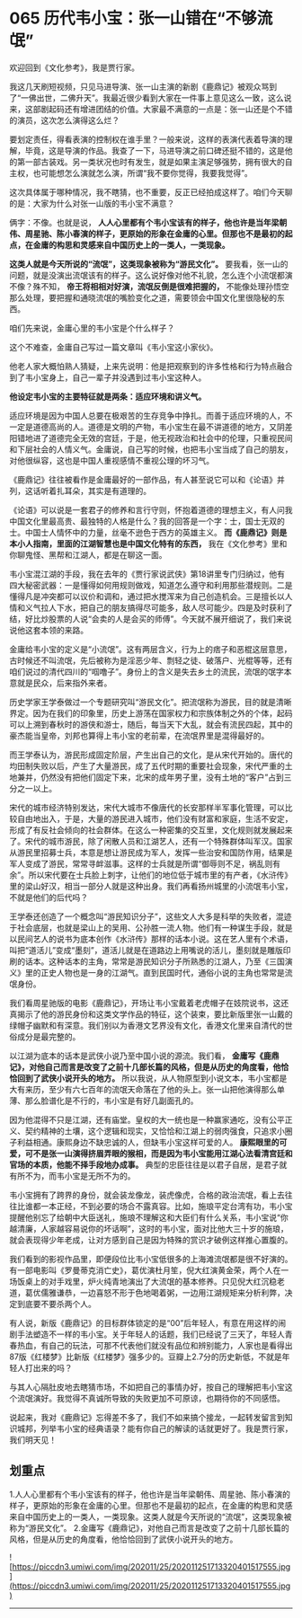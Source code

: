 # 065 历代韦小宝：张一山错在“不够流氓”

欢迎回到《文化参考》，我是贾行家。

我这几天刷短视频，只见马进导演、张一山主演的新剧《鹿鼎记》被观众骂到了“一佛出世，二佛升天”。我最近很少看到大家在一件事上意见这么一致，这么说来，这部剧起码还有增进团结的价值。大家最不满意的一点是：张一山还是个不错的演员，这次怎么演得这么烂？

要划定责任，得看表演的控制权在谁手里？一般来说，这样的表演代表着导演的理解，毕竟，这是导演的作品。我查了一下，马进导演之前口碑还挺不错的，这是他的第一部古装戏。另一类状况也时有发生，就是如果主演足够强势，拥有很大的自主权，也可能想怎么演就怎么演，所谓“我不要你觉得，我要我觉得”。

这次具体属于哪种情况，我不瞎猜，也不重要，反正已经拍成这样了。咱们今天聊的是：大家为什么对张一山版的韦小宝不满意？

俩字：不像。也就是说， **人人心里都有个韦小宝该有的样子，他也许是当年梁朝伟、周星驰、陈小春演的样子，更原始的形象在金庸的心里。但那也不是最初的起点，在金庸的构思和灵感来自中国历史上的一类人，一类现象。**

 **这类人就是今天所说的“流氓”，这类现象被称为“游民文化”。** 要我看，张一山的问题，就是没演出流氓该有的样子。这么说好像对他不礼貌，怎么连个小流氓都演不像？殊不知， **帝王将相相对好演，流氓反倒是很难把握的，** 不能像处理孙悟空那么处理，要把握和通晓流氓的嘴脸变化之道，需要领会中国文化里很隐秘的东西。

咱们先来说，金庸心里的韦小宝是个什么样子？

这个不难查，金庸自己写过一篇文章叫《韦小宝这小家伙》。

他老人家大概怕熟人猜疑，上来先说明：他是把观察到的许多性格和行为特点融合到了韦小宝身上，自己一辈子并没遇到过韦小宝这种人。

 **他设定韦小宝的主要特征就是两条：适应环境和讲义气。**

适应环境是因为中国人总要在极艰苦的生存竞争中挣扎。而善于适应环境的人，不一定是道德高尚的人。道德是文明的产物，韦小宝生在最不讲道德的地方，又阴差阳错地进了道德完全无效的宫廷，于是，他无视政治和社会中的伦理，只重视民间和下层社会的人情义气。金庸说，自己写的时候，也把韦小宝当成了自己的朋友，对他很纵容，这也是中国人重视感情不重视公理的坏习气。

《鹿鼎记》往往被看作是金庸最好的一部作品，有人甚至说它可以和《论语》并列，这话听着扎耳朵，其实是有道理的。

《论语》可以说是一套君子的修养和言行守则，怀抱着道德的理想主义，有人问我中国文化里最高贵、最独特的人格是什么？我的回答是一个字：士，国士无双的士。中国士人情怀中的力量，丝毫不逊色于西方的英雄主义。 **而《鹿鼎记》则是本小人指南，里面的江湖智慧也是中国文化特有的东西，** 我在《文化参考》里和你聊鬼怪、黑帮和江湖人，都是在聊这一面。

韦小宝混江湖的手段，我在去年的《贾行家说武侠》第18讲里专门归纳过，他有四大秘密武器：一是懂得如何用规则做戏，知道怎么遵守和利用那些潜规则。二是懂得凡是冲突都可以议价和调和，通过把水搅浑来为自己创造机会。三是擅长以人情和义气拉人下水，把自己的朋友搞得尽可能多，敌人尽可能少。四是及时获利了结，好比炒股票的人说“会卖的人是会买的师傅”。今天就不展开细说了，我们来说说他这套本领的来路。

金庸给韦小宝的定义是“小流氓”。这有两层含义，行为上的痞子和恶棍这层意思，古时候还不叫流氓，先后被称为是淫恶少年、剽轻之徒、破落户、光棍等等，还有咱们说过的清代四川的“啯噜子”。身份上的含义是失去乡土的流民，流氓的氓字本意就是民众，后来指外来者。

历史学家王学泰做过一个专题研究叫“游民文化”。把流氓称为游民，目的就是清晰界定。因为在我们的印象里，历史上游荡在国家权力和宗族体制之外的个体，起码可以上溯到春秋时的游侠和游士，随后，每当天下大乱，就会有流民四起，其中的豪杰能当皇帝，刘邦也算得上韦小宝的老前辈，在流氓界里是混得最好的。

而王学泰认为，游民形成固定阶层，产生出自己的文化，是从宋代开始的。唐代的均田制失败以后，产生了大量游民，成了五代时期的重要社会现象，宋代严重的土地兼并，仍然没有把他们固定下来，北宋的成年男子里，没有土地的“客户”占到三分之一以上。

宋代的城市经济特别发达，宋代大城市不像唐代的长安那样半军事化管理，可以比较自由地出入，于是，大量的游民进入城市，他们没有财富和家庭，生活不安定，形成了有反社会倾向的社会群体。在这么一种密集的交互里，文化规则就发展起来了。宋代的城市游民，除了闲散人员和江湖艺人，还有一个特殊群体叫军汉。国家从游民里招募士兵，本意是想让游民成为军人，发挥一些治安和国防作用，结果是军人变成了游民，常常寻衅滋事。这样的士兵就是所谓“御辱则不足，祸乱则有余”。所以宋代要在士兵脸上刺字，让他们的地位低于城市里的有产者，《水浒传》里的梁山好汉，相当一部分人就是这种出身。我们再看扬州城里的小流氓韦小宝，不就是他们的后代吗？

王学泰还创造了一个概念叫“游民知识分子”，这些文人大多是科举的失败者，混迹于社会底层，也就是梁山上的吴用、公孙胜一流人物。他们有一种谋生手段，就是以民间艺人的说书为底本创作《水浒传》那样的话本小说。这在艺人里有个术语，叫把“道活儿”变成“墨刻”，道活儿就是在道路边上用嘴说的活儿，墨刻就是雕版印刷的话本。这种话本的主角，常常是游民知识分子所熟悉的江湖人，乃至《三国演义》里的正史人物也是一身的江湖气。直到民国时代，通俗小说的主角也常常是流氓身份。

我们看周星驰版的电影《鹿鼎记》，开场让韦小宝戴着老虎帽子在妓院说书，这还真揭示了他的游民身份和这类文学作品的特征，这个装束，要比新版里张一山戴的绿帽子幽默和有深意。我们别以为香港文艺界没有文化，香港文化里来自清代的世俗成分是最完整的。

以江湖为底本的话本是武侠小说乃至中国小说的源流。我们看， **金庸写《鹿鼎记》，对他自己而言是改变了之前十几部长篇的风格，但是从历史的角度看，他恰恰回到了武侠小说开头的地方。** 所以我说，从人物原型到小说文本，韦小宝都是大有来历，至少有六七百年的流氓天命落在了他的头上。张一山把他演得那么单薄、那么脸谱化是不行的，韦小宝是有好几副面孔的。

因为他混得不只是江湖，还有庙堂。皇权的大一统也是一种赢家通吃，没有公平正义、契约精神的土壤，这个逻辑和现实，又恰恰和江湖上的弱肉强食，只追求小圈子利益相通。康熙身边不缺忠诚的人，但缺韦小宝这样可爱的人。 **康熙眼里的可爱，可不是张一山演得挤眉弄眼的猴相，而是因为韦小宝能用江湖心法看清宫廷和官场的本质，他能不择手段地办成事。** 典型的忠臣往往是以君子自居，是君子就有所不为，而韦小宝是无所不为的。

韦小宝拥有了跨界的身份，就会装龙像龙，装虎像虎，合格的政治流氓，看上去往往比谁都一本正经，不到必要的场合不露真容。比如，施琅平定台湾有功，韦小宝提醒他别忘了给朝中大臣送礼，施琅不理解这和大臣们有什么关系，韦小宝说“你越清廉，人家越容易说你的坏话啊”，这时的韦小宝，面对比他大三十岁的施琅，就会表现得少年老成，让对方感到自己是因为特殊的赏识才破例这样推心置腹的。

我们看到的影视作品里，即便段位比韦小宝低很多的上海滩流氓都是很不好演的。有一部电影叫《罗曼蒂克消亡史》，葛优演杜月笙，倪大红演黄金荣，两个人在一场饭桌上的对手戏里，炉火纯青地演出了大流氓的基本修养。只见倪大红沉稳老道，葛优儒雅谦恭，一边喜怒不形于色地喝着粥，一边用江湖规矩来分析利弊，决定到底要不要杀两个人。

有人说，新版《鹿鼎记》的目标群体锁定的是“00”后年轻人，有意在用这样的闹剧手法塑造不一样的韦小宝。关于年轻人的话题，我们已经说了三天了，年轻人青春热血，有自己的玩法，可那不代表他们就没有品位和辨别能力，人家也是看得出87版《红楼梦》比新版《红楼梦》强多少的。豆瓣上2.7分的历史新低，不就是年轻人打出来的吗？

与其人心隔肚皮地去瞎猜市场，不如把自己的事情办好，按自己的理解把韦小宝这个流氓演好。我觉得不真诚所导致的失败更加不可原谅，也期待你的不同感悟。

说起来，我对《鹿鼎记》忘得差不多了，我们不如来搞个接龙，一起转发留言到知识城邦，列举韦小宝的经典语录？能有你自己的解读的话就更好了。我是贾行家，我们明天见！

## 划重点

1.人人心里都有个韦小宝该有的样子，他也许是当年梁朝伟、周星驰、陈小春演的样子，更原始的形象在金庸的心里。但那也不是最初的起点，在金庸的构思和灵感来自中国历史上的一类人，一类现象。这类人就是今天所说的“流氓”，这类现象被称为“游民文化”。
2.金庸写《鹿鼎记》，对他自己而言是改变了之前十几部长篇的风格，但是从历史的角度看，他恰恰回到了武侠小说开头的地方。

![https://piccdn3.umiwi.com/img/202011/25/202011251713320401517555.jpg](https://piccdn3.umiwi.com/img/202011/25/202011251713320401517555.jpg)

---
